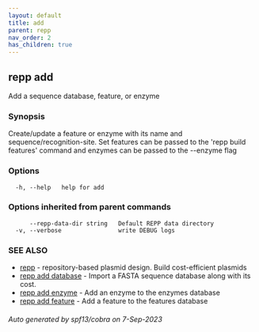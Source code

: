 ```yaml
---
layout: default
title: add
parent: repp
nav_order: 2
has_children: true
---
```

## repp add

Add a sequence database, feature, or enzyme

### Synopsis

Create/update a feature or enzyme with its name and sequence/recognition-site.
Set features can be passed to the 'repp build features' command and enzymes can
be passed to the --enzyme flag

### Options

```
  -h, --help   help for add
```

### Options inherited from parent commands

```
      --repp-data-dir string   Default REPP data directory
  -v, --verbose                write DEBUG logs
```

### SEE ALSO

* [repp](repp)	 - repository-based plasmid design. Build cost-efficient plasmids
* [repp add database](repp_add_database)	 - Import a FASTA sequence database along with its cost.
* [repp add enzyme](repp_add_enzyme)	 - Add an enzyme to the enzymes database
* [repp add feature](repp_add_feature)	 - Add a feature to the features database

###### Auto generated by spf13/cobra on 7-Sep-2023

